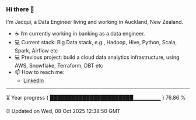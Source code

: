 ### Hi there 👋
I'm Jacqui, a Data Engineer living and working in Auckland, New Zealand.
- ☕ I’m currently working in banking as a data engineer.
- 💻 Current stack: Big Data stack, e.g., Hadoop, Hive, Python, Scala, Spark, Airflow etc
- 💻 Previous project: build a cloud data analytics infrastructure, using AWS, Snowflake, Terraform, DBT etc
- 📫 How to reach me: 
     - [LinkedIn](https://www.linkedin.com/in/jacqui-wu/) 
 

---
⏳ Year progress { ███████████████████████▁▁▁▁▁▁▁ } 76.86 %

⏰ Updated on Wed, 08 Oct 2025 12:38:50 GMT


